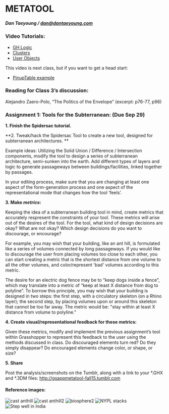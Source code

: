 # METATOOL
##### Dan Taeyoung / dan@dantaeyoung.com

### Video Tutorials:

* [GH Logic](http://skilltree.gsapp.org/tutorials/59/)
* [Clusters](http://skilltree.gsapp.org/tutorials/53)
* [User Objects](http://skilltree.gsapp.org/tutorials/58)

This video is next class, but if you want to get a head start:
* [PinupTable example](http://skilltree.gsapp.org/tutorials/52) 

### Reading for Class 3’s discussion:

Alejandro Zaero-Polo, “The Politics of the Envelope”
(excerpt: p76-77, p96)
	
### Assignment 1: Tools for the Subterranean: (Due Sep 29)


**1. Finish the Spidersac tutorial.**

**2. Tweak/hack the Spidersac Tool to create a new tool, designed for subterranean architectures. **

Example ideas: Utilizing the Solid Union / Difference / Intersection components, modify the tool to design a series of subterranean architecture, semi-sunken into the earth.  Add different types of layers and logic to generate passageways between buildings/facilities, linked together by passages. 

In your editing process, make sure that you are changing at least one aspect of the form-generation process and one aspect of the representational mode that changes how the tool ‘feels’. 

**3. Make *metrics*:**

Keeping the idea of a subterranean building tool in mind, create metrics that accurately respresent the constraints of your tool. These metrics will arise out of the desires of the tool. For the tool, what kind of design decisions are okay? What are not okay? Which design decisions do you want to discourage, or encourage? 

For example, you may wish that your building, like an ant hill, is formulated like a series of volumes connected by long passageways. If you would like to discourage the user from placing volumes too close to each other, you can start creating a metric that is the shortest distance from one volume to all the other volumes, and color/represent 'bad' volumes according to this metric.

The desire for an electric dog fence may be to “keep dogs inside a fence”, which may translate into a metric of “keep at least X distance from dog to polyline”. To borrow this principle, you may wish that your building is designed in two steps: the first step, with a circulatory skeleton (on a Rhino layer); the second step, by placing volumes upon or around this skeleton that cannot be too far away. The metric would be: "stay within at least X distance from volume to polyline."


**4. Create visual/representational feedback for these metrics:**

Given these metrics, modify and implement the previous assignment’s tool within Grasshopper to represent this feedback to the user using the methods discussed in class. Do discouraged elements turn red? Do they simply disappear? Do encouraged elements change color, or shape, or size?

**5. Share**

Post the analysis/screenshots on the Tumblr, along with a link to your *.GHX and *.3DM files: http://gsappmetatool-fall15.tumblr.com

#### Reference images:

![cast anthill](http://i.imgur.com/4khaCDq.jpg)
![cast anthill2](http://i.imgur.com/h503x6a.jpg)
![biosphere2](http://i.imgur.com/E2Xyy6E.jpg)
![NYPL stacks](http://i.imgur.com/6Q8xbRH.jpg)
![Step well in India](http://i.imgur.com/t8AoLYW.jpg)

